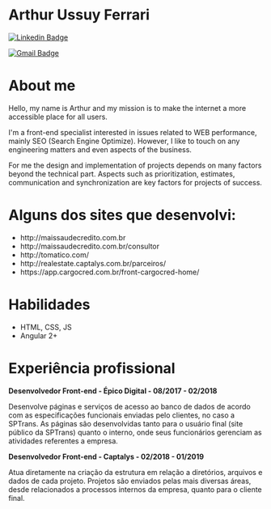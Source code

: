 # Arthur Ussuy Ferrari

[![Linkedin Badge](https://img.shields.io/badge/LinkedIn-0077B5?style=for-the-badge&logo=linkedin&logoColor=white&link=https://www.linkedin.com/in/arthur-ferrari-255940138/)](https://www.linkedin.com/in/arthur-ferrari-255940138/)

[![Gmail Badge](https://img.shields.io/badge/Gmail-D14836?style=for-the-badge&logo=gmail&logoColor=white&link=artussuy7@gmail.com)](artussuy7@gmail.com)


# About me

Hello, my name is Arthur and my mission is to make the internet a more accessible place for all users. 

I'm a front-end specialist interested in issues related to WEB performance, mainly SEO (Search Engine Optimize). However, I like to touch on any engineering matters and even aspects of the business. 

For me the design and implementation of projects depends on many factors beyond the technical part. Aspects such as prioritization, estimates, communication and synchronization are key factors for projects of success.

# Alguns dos sites que desenvolvi:
  
  <ul>
    <li>http://maissaudecredito.com.br</li>
    <li>http://maissaudecredito.com.br/consultor</li>
    <li>http://tomatico.com/</li>
    <li>http://realestate.captalys.com.br/parceiros/</li>
    <li>https://app.cargocred.com.br/front-cargocred-home/</li>
  </ul>
  
# Habilidades

  <ul>
    <li>HTML, CSS, JS</li>
    <li>Angular 2+</li> 
  </ul>
  
# Experiência profissional

<b>Desenvolvedor Front-end - Épico Digital - 08/2017 - 02/2018</b>
  
  Desenvolve páginas e serviços de acesso ao banco de dados de acordo com as especificações funcionais enviadas pelo clientes, no caso a SPTrans. As páginas são desenvolvidas tanto para o usuário final (site público da SPTrans) quanto o interno, onde seus funcionários gerenciam as atividades referentes a empresa.
    
<b>Desenvolvedor Front-end - Captalys - 02/2018 - 01/2019</b>

  Atua diretamente na criação da estrutura em relação a diretórios, arquivos e dados de cada projeto. Projetos são enviados pelas mais diversas áreas, desde relacionados a processos internos da empresa, quanto para o cliente final.
    
